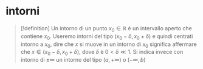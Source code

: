 # intorni
>[!definition]
>Un intorno di un punto $x_0\in \mathbb R$ è un intervallo aperto che contiene $x_0$. Useremo intorni del tipo $(x_0 - \delta,x_0 + \delta)$ e quindi centrati intorno a $x_0$, dire che $x$ si muove in un intorno di $x_0$ significa affermare che $x\in(x_0-\delta,x_0+\delta)$, dove $\delta$ è $0< \delta \ll 1$.
> Si indica invece con intorno di $\pm \infty$ un intorno del tipo $(a, + \infty)$ o $(-\infty, b)$


 